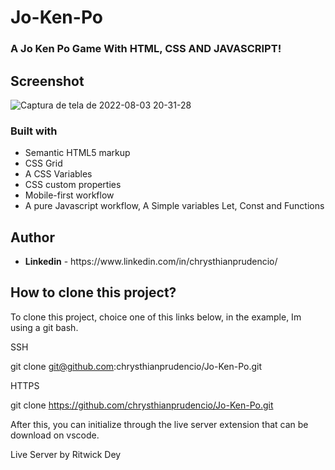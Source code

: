 # Jo-Ken-Po

### A Jo Ken Po Game  With HTML, CSS AND JAVASCRIPT!

## Screenshot

![Captura de tela de 2022-08-03 20-31-28](https://user-images.githubusercontent.com/97757463/182730285-9837fec0-53e0-46db-81a9-cd5db33028b0.png)


### Built with

<ul>
  <li>Semantic HTML5 markup</li>
  <li>CSS Grid</li>
  <li>A CSS Variables</li>
  <Li>CSS custom properties</li>
  <li>Mobile-first workflow</li>
  <li>A pure Javascript workflow, A Simple variables Let, Const and Functions</li>
</ul>

## Author

  <ul>
    <li><strong>Linkedin</strong> - https://www.linkedin.com/in/chrysthianprudencio/ </li>
  </ul>
  
## How to clone this project? 

To clone this project, choice one of this links below, in the example, Im using a git bash.

SSH

git clone   git@github.com:chrysthianprudencio/Jo-Ken-Po.git

HTTPS

git clone   https://github.com/chrysthianprudencio/Jo-Ken-Po.git

After this, you can initialize through the live server extension that can be download on vscode.

Live Server by Ritwick Dey

